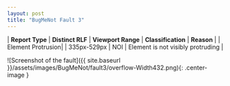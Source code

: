 ```yaml
---
layout: post
title: "BugMeNot Fault 3"
---
```

| **Report Type** | **Distinct RLF** | **Viewport Range** | **Classification** | **Reason** |
| Element Protrusion|  | 335px-529px | NOI | Element is not visibly protruding | 

![Screenshot of the fault]({{ site.baseurl }}/assets/images/BugMeNot/fault3/overflow-Width432.png){: .center-image }